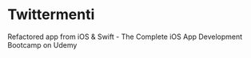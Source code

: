 # Twittermenti
Refactored app from iOS &amp; Swift - The Complete iOS App Development Bootcamp on Udemy
